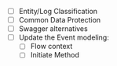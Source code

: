 - [ ] Entity/Log Classification
- [ ] Common Data Protection
- [ ] Swagger alternatives
- [ ] Update the Event modeling: 
  - [ ] Flow context
  - [ ] Initiate Method